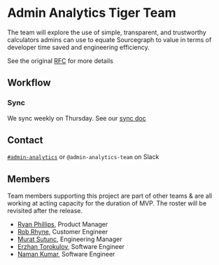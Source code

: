 # Admin Analytics Tiger Team

The team will explore the use of simple, transparent, and trustworthy calculators admins can use to equate Sourcegraph to value in terms of developer time saved and engineering efficiency.

See the original [RFC](https://docs.google.com/document/d/1f873V5UiZkpymkYd6UXqtcknriyFyZ7bXex19ce9flY/edit#heading=h.trqab8y0kufp) for more details

## Workflow

### Sync

We sync weekly on Thursday. See our [sync doc](https://docs.google.com/document/d/1OCE3p4nI8bRIk2xixKJsJt8ki4w0m3hGJ_AbHN6RHwk/edit)

## Contact

[`#admin-analytics`](https://sourcegraph.slack.com/archives/C03JNPY7V3L) or `@admin-analytics-team` on Slack

## Members

Team members supporting this project are part of other teams & are all working at acting capacity for the duration of MVP. The roster will be revisited after the release.

- [Ryan Phillips](../../../../../team/index.md#ryan-phillips), Product Manager
- [Rob Rhyne](../../../../../team/index.md#rob-rhyne), Customer Engineer
- [Murat Sutunc](../../../../../team/index.md#murat-sutunc), Engineering Manager
- [Erzhan Torokulov](../../../../../team/index.md#erzhan-torokulov), Software Engineer
- [Naman Kumar](../../../../../team/index.md#naman-kumar), Software Engineer
